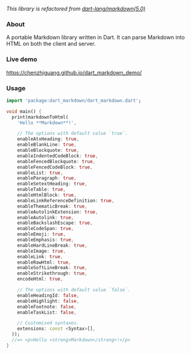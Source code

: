 _This library is refactored from
[dart-lang/markdown(5.0)](https://pub.dev/packages/markdown/versions/5.0.0)_

### About
A portable Markdown library written in Dart. It can parse Markdown into HTML on
both the client and server.

### Live demo
https://chenzhiguang.github.io/dart_markdown_demo/

### Usage

```dart
import 'package:dart_markdown/dart_markdown.dart';

void main() {
  print(markdownToHtml(
    'Hello **Markdown**!',

    // The options with default value `true`.
    enableAtxHeading: true,
    enableBlankLine: true,
    enableBlockquote: true,
    enableIndentedCodeBlock: true,
    enableFencedBlockquote: true,
    enableFencedCodeBlock: true,
    enableList: true,
    enableParagraph: true,
    enableSetextHeading: true,
    enableTable: true,
    enableHtmlBlock: true,
    enableLinkReferenceDefinition: true,
    enableThematicBreak: true,
    enableAutolinkExtension: true,
    enableAutolink: true,
    enableBackslashEscape: true,
    enableCodeSpan: true,
    enableEmoji: true,
    enableEmphasis: true,
    enableHardLineBreak: true,
    enableImage: true,
    enableLink: true,
    enableRawHtml: true,
    enableSoftLineBreak: true,
    enableStrikethrough: true,
    encodeHtml: true,

    // The options with default value `false`.
    enableHeadingId: false,
    enableHighlight: false,
    enableFootnote: false,
    enableTaskList: false,

    // Customised syntaxes.
    extensions: const <Syntax>[],
  ));
  //=> <p>Hello <strong>Markdown</strong>!</p>
}
```
